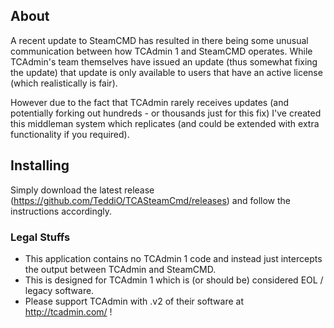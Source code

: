 ## About

A recent update to SteamCMD has resulted in there being some unusual communication between how TCAdmin 1 and SteamCMD operates. While TCAdmin's team themselves have issued an update (thus somewhat fixing the update) that update is only available to users that have an active license (which realistically is fair).

However due to the fact that TCAdmin rarely receives updates (and potentially forking out hundreds - or thousands just for this fix) I've created this middleman system which replicates (and could be extended with extra functionality if you required).


## Installing

Simply download the latest release (https://github.com/TeddiO/TCASteamCmd/releases) and follow the instructions accordingly. 


### Legal Stuffs

* This application contains no TCAdmin 1 code and instead just intercepts the output between TCAdmin and SteamCMD. 
* This is designed for TCAdmin 1 which is (or should be) considered EOL / legacy software. 
* Please support TCAdmin with .v2 of their software at http://tcadmin.com/ !


